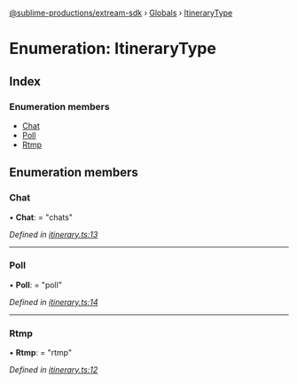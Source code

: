 [@sublime-productions/extream-sdk](../README.md) › [Globals](../globals.md) › [ItineraryType](itinerarytype.md)

# Enumeration: ItineraryType

## Index

### Enumeration members

* [Chat](itinerarytype.md#chat)
* [Poll](itinerarytype.md#poll)
* [Rtmp](itinerarytype.md#rtmp)

## Enumeration members

###  Chat

• **Chat**: = "chats"

*Defined in [itinerary.ts:13](https://github.com/Extream-SaaS/ex-sdk/blob/67dc47e/src/itinerary.ts#L13)*

___

###  Poll

• **Poll**: = "poll"

*Defined in [itinerary.ts:14](https://github.com/Extream-SaaS/ex-sdk/blob/67dc47e/src/itinerary.ts#L14)*

___

###  Rtmp

• **Rtmp**: = "rtmp"

*Defined in [itinerary.ts:12](https://github.com/Extream-SaaS/ex-sdk/blob/67dc47e/src/itinerary.ts#L12)*
